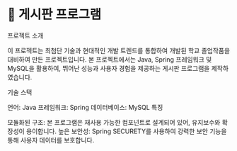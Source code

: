 # 🚀 게시판 프로그램

프로젝트 소개

이 프로젝트는 최첨단 기술과 현대적인 개발 트렌드를 통합하여 개발된 학교 졸업작품을 대비하여 만든 프로젝트입니다. 
본 프로젝트에서는 Java, Spring 프레임워크 및 MySQL을 활용하여, 뛰어난 성능과 사용자 경험을 제공하는 게시판 프로그램을 제작하였습니다.

기술 스택

언어: Java
프레임워크: Spring
데이터베이스: MySQL
특징

모듈화된 구조: 본 프로그램은 재사용 가능한 컴포넌트로 설계되어 있어, 유지보수와 확장성이 용이합니다.
높은 보안성: Spring SECURETY를 사용하여 강력한 보안 기능을 통해 사용자 데이터를 보호합니다.
